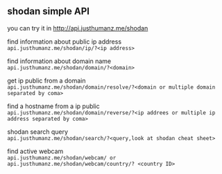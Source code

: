 ## shodan simple API  
you can try it in http://api.justhumanz.me/shodan  

find information about public ip address  
```api.justhumanz.me/shodan/ip/?<ip address>```

find information about domain name  
```api.justhumanz.me/shodan/domain/?<domain>```  

get ip public from a domain  
```api.justhumanz.me/shodan/domain/resolve/?<domain or multiple domain separated by coma>```

find a hostname from a ip public  
```api.justhumanz.me/shodan/domain/reverse/?<ip addrees or multiple ip address separated by coma>```

shodan search query  
```api.justhumanz.me/shodan/search/?<query,look at shodan cheat sheet>```

find active webcam  
```api.justhumanz.me/shodan/webcam/ or api.justhumanz.me/shodan/webcam/country/? <country ID>```
